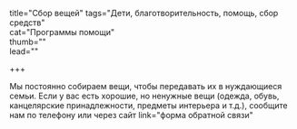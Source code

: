 title="Сбор вещей" tags="Дети, благотворительность, помощь, сбор средств"  
cat="Программы помощи"  
thumb=""  
lead=""  

+++

Мы постоянно собираем вещи, чтобы передавать их в нуждающиеся семьи. Если у вас есть хорошие, но ненужные вещи (одежда, обувь, канцелярские принадлежности, предметы интерьера и т.д.), сообщите нам по телефону или через сайт link="форма обратной связи"
